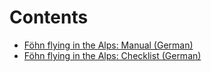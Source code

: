# Contents

* [Föhn flying in the Alps: Manual (German)](./foehn/handbuch.md)
* [Föhn flying in the Alps: Checklist (German)](./foehn/checkliste.md)
